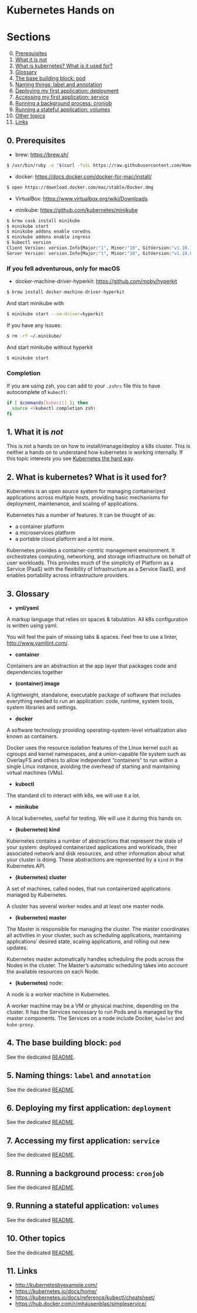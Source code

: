 # Kubernetes Hands on

# Sections

0. [Prerequisites](#0-prerequisites)
1. [What it is not](#1-what-it-is-not)
2. [What is kubernetes? What is it used for?](#2-what-is-kubernetes-what-is-it-used-for)
3. [Glossary](#3-glossary)
4. [The base building block: pod](#4-the-base-building-block-pod)
5. [Naming things: label and annotation](#5-naming-things-label-and-annotation)
6. [Deploying my first application: deployment](#6-deploying-my-first-application-deployment)
7. [Accessing my first application: service](#7-accessing-my-first-application-service)
8. [Running a background process: cronjob](#8-running-a-background-process-cronjob)
9. [Running a stateful application: volumes](#9-running-a-stateful-application-volumes)
10. [Other topics](#10-other-topics)
11. [Links](#11-links)

## 0. Prerequisites

* brew: https://brew.sh/

```bash
$ /usr/bin/ruby -e "$(curl -fsSL https://raw.githubusercontent.com/Homebrew/install/master/install)"
```

* docker: https://docs.docker.com/docker-for-mac/install/

```bash
$ open https://download.docker.com/mac/stable/Docker.dmg
```

* VirtualBox: https://www.virtualbox.org/wiki/Downloads

* minikube: https://github.com/kubernetes/minikube

```bash
$ brew cask install minikube
$ minikube start
$ minikube addons enable coredns
$ minikube addons enable ingress
$ kubectl version
Client Version: version.Info{Major:"1", Minor:"10", GitVersion:"v1.10.7", GitCommit:"0c38c362511b20a098d7cd855f1314dad92c2780", GitTreeState:"clean", BuildDate:"2018-08-20T10:09:03Z", GoVersion:"go1.9.3", Compiler:"gc", Platform:"darwin/amd64"}
Server Version: version.Info{Major:"1", Minor:"10", GitVersion:"v1.10.0", GitCommit:"fc32d2f3698e36b93322a3465f63a14e9f0eaead", GitTreeState:"clean", BuildDate:"2018-03-26T16:44:10Z", GoVersion:"go1.9.3", Compiler:"gc", Platform:"linux/amd64"}
```

### If you fell adventurous, only for macOS
* docker-machine-driver-hyperkit: https://github.com/moby/hyperkit

```bash
$ brew install docker-machine-driver-hyperkit
```

And start minikube with
```bash
$ minikube start --vm-driver=hyperkit
```

If you have any issues:

```bash
$ rm -rf ~/.minikube/
```

And start minikube without hyperkit

```bash
$ minikube start
```

### Completion

If you are using zsh, you can add to your `.zshrc` file this to have autocomplete of `kubectl`:
```bash
if [ $commands[kubectl] ]; then
  source <(kubectl completion zsh)
fi
```

## 1. What it is *not*

This is not a hands on on how to install/manage/deploy a k8s cluster.
This is neither a hands on to understand how kubernetes is working internally.
If this topic interests you see [Kubernetes the hard way](https://github.com/kelseyhightower/kubernetes-the-hard-way).

## 2. What is kubernetes? What is it used for?

Kubernetes is an open source system for managing containerized applications across multiple hosts, providing basic mechanisms for deployment, maintenance, and scaling of applications.

Kubernetes has a number of features. It can be thought of as:

* a container platform
* a microservices platform
* a portable cloud platform and a lot more.

Kubernetes provides a container-centric management environment. It orchestrates computing, networking, and storage infrastructure on behalf of user workloads. This provides much of the simplicity of Platform as a Service (PaaS) with the flexibility of Infrastructure as a Service (IaaS), and enables portability across infrastructure providers.

## 3. Glossary

* **yml/yaml**

A markup language that relies on spaces & tabulation. All k8s configuration is written using yaml.

You will feel the pain of missing tabs & spaces.
Feel free to use a linter, http://www.yamllint.com/.

* **container**

Containers are an abstraction at the app layer that packages code and dependencies together

* **(container) image**

A lightweight, standalone, executable package of software that includes everything needed to run an application: code, runtime, system tools, system libraries and settings.

* **docker**

A software technology providing operating-system-level virtualization also known as containers.

Docker uses the resource isolation features of the Linux kernel such as cgroups and kernel namespaces, and a union-capable file system such as OverlayFS and others to allow independent “containers” to run within a single Linux instance, avoiding the overhead of starting and maintaining virtual machines (VMs).

* **kubectl**

The standard cli to interact with k8s, we will use it a lot.

* **minikube**

A local kubernetes, useful for testing. We will use it during this hands on.

* **(kubernetes) kind**

Kubernetes contains a number of abstractions that represent the state of your system: deployed containerized applications and workloads, their associated network and disk resources, and other information about what your cluster is doing. These abstractions are represented by a `kind` in the Kubernetes API.

* **(kubernetes) cluster**

A set of machines, called nodes, that run containerized applications managed by Kubernetes.

A cluster has several worker nodes and at least one master node.

* **(kubernetes) master**

The Master is responsible for managing the cluster. The master coordinates all activities in your cluster, such as scheduling applications, maintaining applications’ desired state, scaling applications, and rolling out new updates.

Kubernetes master automatically handles scheduling the pods across the Nodes in the cluster. The Master’s automatic scheduling takes into account the available resources on each Node.

* **(kubernetes)** node:

A node is a worker machine in Kubernetes.

A worker machine may be a VM or physical machine, depending on the cluster. It has the Services necessary to run Pods and is managed by the master components. The Services on a node include Docker, `kubelet` and `kube-proxy`.

## 4. The base building block: `pod`

See the dedicated [README](04-pods).

## 5. Naming things: `label` and `annotation`

See the dedicated [README](05-label-annotation).

## 6. Deploying my first application: `deployment`

See the dedicated [README](06-deployment).

## 7. Accessing my first application: `service`

See the dedicated [README](07-service).

## 8. Running a background process: `cronjob`

See the dedicated [README](08-cronjob).

## 9. Running a stateful application: `volumes`

See the dedicated [README](09-volumes).

## 10. Other topics

See the dedicated [README](10-other-topics).

## 11. Links

* http://kubernetesbyexample.com/
* https://kubernetes.io/docs/home/
* https://kubernetes.io/docs/reference/kubectl/cheatsheet/
* https://hub.docker.com/r/mhausenblas/simpleservice/

